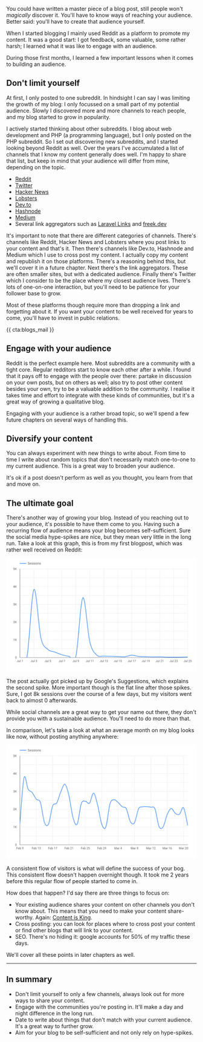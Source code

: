You could have written a master piece of a blog post, still people won't _magically_ discover it. You'll have to know ways of reaching your audience. Better said: you'll have to create that audience yourself.

When I started blogging I mainly used Reddit as a platform to promote my content. It was a good start: I got feedback, some valuable, some rather harsh; I learned what it was like to engage with an audience. 

During those first months, I learned a few important lessons when it comes to building an audience.
 
## Don't limit yourself

At first, I only posted to one subreddit. In hindsight I can say I was limiting the growth of my blog: I only focussed on a small part of my potential audience. Slowly I discovered more and more channels to reach people, and my blog started to grow in popularity.

I actively started thinking about other subreddits. I blog about web development and PHP (a programming language), but I only posted on the PHP subreddit. So I set out discovering new subreddits, and I started looking beyond Reddit as well. Over the years I've accumulated a list of channels that I know my content generally does well. I'm happy to share that list, but keep in mind that your audience will differ from mine, depending on the topic.

- [Reddit](*https://www.reddit.com/)
- [Twitter](*https://twitter.com/)
- [Hacker News](*https://news.ycombinator.com/)
- [Lobsters](*https://lobste.rs/)
- [Dev.to](*https://dev.to/)
- [Hashnode](*https://hashnode.com/)
- [Medium](*https://medium.com/)
- Several link aggregators such as [Laravel Links](*https://laravel-news.com/links) and [freek.dev](*https://freek.dev/)

It's important to note that there are different categories of channels. There's channels like Reddit, Hacker News and Lobsters where you post links to your content and that's it. Then there's channels like Dev.to, Hashnode and Medium which I use to cross post my content. I actually copy my content and republish it on those platforms. There's a reasoning behind this, but we'll cover it in a future chapter. Next there's the link aggregators. These are often smaller sites, but with a dedicated audience. 
Finally there's Twitter which I consider to be the place where my closest audience lives. There's lots of one-on-one interaction, but you'll need to be patience for your follower base to grow.

Most of these platforms though require more than dropping a link and forgetting about it. If you want your content to be well received for years to come, you'll have to invest in public relations. 

{{ cta:blogs_mail }}

## Engage with your audience

Reddit is the perfect example here. Most subreddits are a community with a tight core. Regular redditors start to know each other after a while. I found that it pays off to engage with the people over there: partake in discussion on your own posts, but on others as well; also try to post other content besides your own, try to be a valuable addition to the community. I realise it takes time and effort to integrate with these kinds of communities, but it's a great way of growing a qualitative blog.

Engaging with your audience is a rather broad topic, so we'll spend a few future chapters on several ways of handling this.

## Diversify your content

You can always experiment with new things to write about. From time to time I write about random topics that don't necessarily match one-to-one to my current audience. This is a great way to broaden your audience.

It's ok if a post doesn't perform as well as you thought, you learn from that and move on. 

## The ultimate goal

There's another way of growing your blog. Instead of you reaching out to your audience, it's possible to have them come to you. Having such a recurring flow of audience means your blog becomes self-sufficient. Sure the social media hype-spikes are nice, but they mean very little in the long run. Take a look at this graph, this is from my first blogpost, which was rather well received on Reddit:

![Sessions per day](/resources/img/blogs-for-devs/04-01.png)

The post actually got picked up by Google's Suggestions, which explains the second spike. More important though is the flat line after those spikes. Sure, I got 8k sessions over the course of a few days, but my visitors went back to almost 0 afterwards. 

While social channels are a great way to get your name out there, they don't provide you with a sustainable audience. You'll need to do more than that. 

In comparison, let's take a look at what an average month on my blog looks like now, without posting anything anywhere:

![Sessions per day](/resources/img/blogs-for-devs/04-02.png)

A consistent flow of visitors is what will define the success of your bog. This consistent flow doesn't happen overnight though. It took me 2 years before this regular flow of people started to come in. 

How does that happen? I'd say there are three things to focus on:

- Your existing audience shares your content on other channels you don't know about. This means that you need to make your content share-worthy. Again: [Content is King](*/blogs-for-devs/02-content-is-king).
- Cross posting: you can look for places where to cross post your content or find other blogs that will link to your content.
- SEO. There's no hiding it: google accounts for 50% of my traffic these days.

We'll cover  all these points in later chapters as well.

---

<div class="sidenote">
<h2>In summary</h2>

- Don't limit yourself to only a few channels, always look out for more ways to share your content.
- Engage with the communities you're posting in. It'll make a day and night difference in the long run.
- Date to write about things that don't match with your current audience. It's a great way to further grow.
- Aim for your blog to be self-sufficient and not only rely on hype-spikes.
</div>
